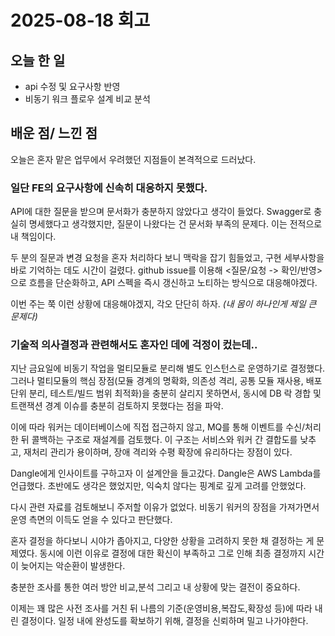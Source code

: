 # 2025-08-18 회고

## 오늘 한 일 

- api 수정 및 요구사항 반영
- 비동기 워크 플로우 설계 비교 분석

## 배운 점/ 느낀 점

오늘은 혼자 맡은 업무에서 우려했던 지점들이 본격적으로 드러났다. 

### 일단 FE의 요구사항에 신속히 대응하지 못했다. 

API에 대한 질문을 받으며 문서화가 충분하지 않았다고 생각이 들었다. 
Swagger로 충실히 명세했다고 생각했지만, 질문이 나왔다는 건 문서화 부족의 문제다.
이는 전적으로 내 책임이다. 

두 분의 질문과 변경 요청을 혼자 처리하다 보니 맥락을 잡기 힘들었고, 구현 세부사항을 바로 기억하는 데도 시간이 걸렸다. 
github issue를 이용해 <질문/요청 -> 확인/반영> 으로 흐름을 단순화하고, API 스펙을 즉시 갱신하고 노티하는 방식으로 대응해야겠다.

이번 주는 쭉 이런 상황에 대응해야겠지, 각오 단단히 하자. _(내 몸이 하나인게 제일 큰 문제다)_

### 기술적 의사결정과 관련해서도 혼자인 데에 걱정이 컸는데.. 

지난 금요일에 비동기 작업을 멀티모듈로 분리해 별도 인스턴스로 운영하기로 결정했다. 
그러나 멀티모듈의 핵심 장점(모듈 경계의 명확화, 의존성 격리, 공통 모듈 재사용, 배포 단위 분리, 테스트/빌드 범위 최적화)을 충분히 살리지 못하면서, 동시에 DB 락 경합 및 트랜잭션 경계 이슈를 충분히 검토하지 못했다는 점을 파악. 

이에 따라 워커는 데이터베이스에 직접 접근하지 않고, MQ를 통해 이벤트를 수신/처리한 뒤 콜백하는 구조로 재설계를 검토했다. 
이 구조는 서비스와 워커 간 결합도를 낮추고, 재처리 관리가 용이하며, 장애 격리와 수평 확장에 유리하다는 장점이 있다.

Dangle에게 인사이트를 구하고자 이 설계안을 들고갔다. Dangle은 AWS Lambda를 언급했다. 초반에도 생각은 했었지만, 익숙치 않다는 핑계로 깊게 고려를 안했었다.

다시 관련 자료를 검토해보니 주저할 이유가 없었다. 비동기 워커의 장점을 가져가면서 운영 측면의 이득도 얻을 수 있다고 판단했다.


혼자 결정을 하다보니 시야가 좁아지고, 다양한 상황을 고려하지 못한 채 결정하는 게 문제였다.
동시에 이런 이유로 결정에 대한 확신이 부족하고 그로 인해 최종 결정까지 시간이 늦어지는 악순환이 발생한다.

충분한 조사를 통한 여러 방안 비교,분석 그리고 내 상황에 맞는 결전이 중요하다.

이제는 꽤 많은 사전 조사를 거친 뒤 나름의 기준(운영비용,복잡도,확장성 등)에 따라 내린 결정이다. 
일정 내에 완성도를 확보하기 위해, 결정을 신뢰하며 밀고 나가야한다.